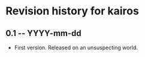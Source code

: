 # Revision history for kairos

## 0.1 -- YYYY-mm-dd

* First version. Released on an unsuspecting world.
